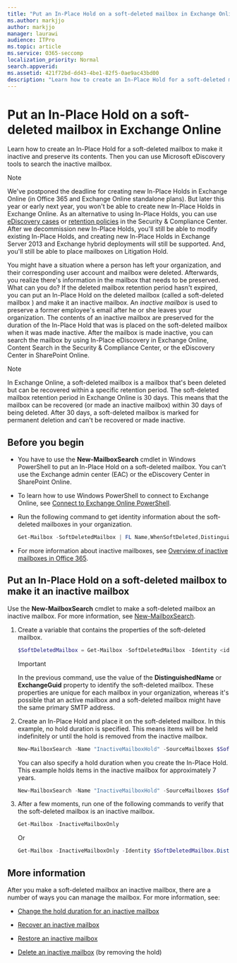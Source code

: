 ```yaml
---
title: "Put an In-Place Hold on a soft-deleted mailbox in Exchange Online"
ms.author: markjjo
author: markjjo
manager: laurawi
audience: ITPro
ms.topic: article
ms.service: O365-seccomp
localization_priority: Normal
search.appverid:
ms.assetid: 421f72bd-dd43-4be1-82f5-0ae9ac43bd00
description: "Learn how to create an In-Place Hold for a soft-deleted mailbox to make it inactive and preserve its contents. Then you can use Microsoft eDiscovery tools to search the inactive mailbox."
---
```


# Put an In-Place Hold on a soft-deleted mailbox in Exchange Online

Learn how to create an In-Place Hold for a soft-deleted mailbox to make it inactive and preserve its contents. Then you can use Microsoft eDiscovery tools to search the inactive mailbox.
  
> [!NOTE]
> We've postponed the deadline for creating new In-Place Holds in Exchange Online (in Office 365 and Exchange Online standalone plans). But later this year or early next year, you won't be able to create new In-Place Holds in Exchange Online. As an alternative to using In-Place Holds, you can use [eDiscovery cases](https://go.microsoft.com/fwlink/?linkid=780738) or [retention policies](https://go.microsoft.com/fwlink/?linkid=827811) in the Security & Compliance Center. After we decommission new In-Place Holds, you'll still be able to modify existing In-Place Holds, and creating new In-Place Holds in Exchange Server 2013 and Exchange hybrid deployments will still be supported. And, you'll still be able to place mailboxes on Litigation Hold. 
  
You might have a situation where a person has left your organization, and their corresponding user account and mailbox were deleted. Afterwards, you realize there's information in the mailbox that needs to be preserved. What can you do? If the deleted mailbox retention period hasn't expired, you can put an In-Place Hold on the deleted mailbox (called a  soft-deleted mailbox ) and make it an inactive mailbox. An  *inactive mailbox*  is used to preserve a former employee's email after he or she leaves your organization. The contents of an inactive mailbox are preserved for the duration of the In-Place Hold that was is placed on the soft-deleted mailbox when it was made inactive. After the mailbox is made inactive, you can search the mailbox by using In-Place eDiscovery in Exchange Online, Content Search in the Security & Compliance Center, or the eDiscovery Center in SharePoint Online. 
  
> [!NOTE]
> In Exchange Online, a soft-deleted mailbox is a mailbox that's been deleted but can be recovered within a specific retention period. The soft-deleted mailbox retention period in Exchange Online is 30 days. This means that the mailbox can be recovered (or made an inactive mailbox) within 30 days of being deleted. After 30 days, a soft-deleted mailbox is marked for permanent deletion and can't be recovered or made inactive. 
  
## Before you begin

- You have to use the **New-MailboxSearch** cmdlet in Windows PowerShell to put an In-Place Hold on a soft-deleted mailbox. You can't use the Exchange admin center (EAC) or the eDiscovery Center in SharePoint Online. 

- To learn how to use Windows PowerShell to connect to Exchange Online, see [Connect to Exchange Online PowerShell](https://go.microsoft.com/fwlink/p/?linkid=396554).

- Run the following command to get identity information about the soft-deleted mailboxes in your organization. 

  ```powershell
  Get-Mailbox -SoftDeletedMailbox | FL Name,WhenSoftDeleted,DistinguishedName,ExchangeGuid,PrimarySmtpAddress
  ```

- For more information about inactive mailboxes, see [Overview of inactive mailboxes in Office 365](inactive-mailboxes-in-office-365.md).

## Put an In-Place Hold on a soft-deleted mailbox to make it an inactive mailbox

Use the **New-MailboxSearch** cmdlet to make a soft-deleted mailbox an inactive mailbox. For more information, see [New-MailboxSearch](https://technet.microsoft.com/library/74303b47-bb49-407c-a43b-590356eae35c.aspx).
  
1. Create a variable that contains the properties of the soft-deleted mailbox.

   ```powershell
   $SoftDeletedMailbox = Get-Mailbox -SoftDeletedMailbox -Identity <identity of soft-deleted mailbox>
   ```

    > [!IMPORTANT]
    > In the previous command, use the value of the **DistinguishedName** or **ExchangeGuid** property to identify the soft-deleted mailbox. These properties are unique for each mailbox in your organization, whereas it's possible that an active mailbox and a soft-deleted mailbox might have the same primary SMTP address. 
  
2. Create an In-Place Hold and place it on the soft-deleted mailbox. In this example, no hold duration is specified. This means items will be held indefinitely or until the hold is removed from the inactive mailbox.

   ```powershell
   New-MailboxSearch -Name "InactiveMailboxHold" -SourceMailboxes $SoftDeletedMailbox.DistinguishedName -InPlaceHoldEnabled $true
    ```

   You can also specify a hold duration when you create the In-Place Hold. This example holds items in the inactive mailbox for approximately 7 years.

   ```powershell
   New-MailboxSearch -Name "InactiveMailboxHold" -SourceMailboxes $SoftDeletedMailbox.DistinguishedName -InPlaceHoldEnabled $true -ItemHoldPeriod 2777
   ```

3. After a few moments, run one of the following commands to verify that the soft-deleted mailbox is an inactive mailbox.

   ```powershell
   Get-Mailbox -InactiveMailboxOnly
   ```

    Or
    
   ```powershell
   Get-Mailbox -InactiveMailboxOnly -Identity $SoftDeletedMailbox.DistinguishedName  | FL IsInactiveMailbox
   ```

## More information

After you make a soft-deleted mailbox an inactive mailbox, there are a number of ways you can manage the mailbox. For more information, see:
  
- [Change the hold duration for an inactive mailbox](change-the-hold-duration-for-an-inactive-mailbox.md)

- [Recover an inactive mailbox](recover-an-inactive-mailbox.md)

- [Restore an inactive mailbox](restore-an-inactive-mailbox.md)

- [Delete an inactive mailbox](delete-an-inactive-mailbox.md) (by removing the hold)

